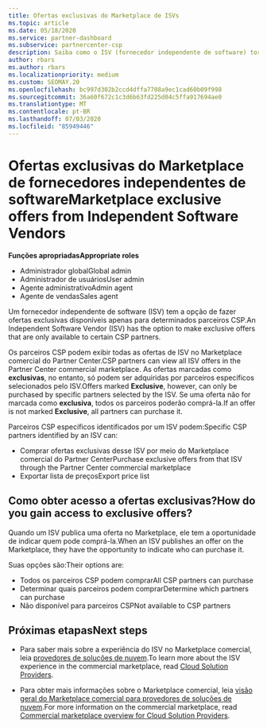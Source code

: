 ```yaml
---
title: Ofertas exclusivas do Marketplace de ISVs
ms.topic: article
ms.date: 05/18/2020
ms.service: partner-dashboard
ms.subservice: partnercenter-csp
description: Saiba como o ISV (fornecedor independente de software) torna determinadas ofertas exclusivas e disponíveis somente para parceiros CSP específicos.
author: rbars
ms.author: rbars
ms.localizationpriority: medium
ms.custom: SEOMAY.20
ms.openlocfilehash: bc997d302b2ccd4dffa7708a9ec1cad60b09f998
ms.sourcegitcommit: 36a60f672c1c3d6b63fd225d04c5ffa917694ae0
ms.translationtype: MT
ms.contentlocale: pt-BR
ms.lasthandoff: 07/03/2020
ms.locfileid: "85949446"
---
```

# <a name="marketplace-exclusive-offers-from-independent-software-vendors"></a><span data-ttu-id="63a1a-103">Ofertas exclusivas do Marketplace de fornecedores independentes de software</span><span class="sxs-lookup"><span data-stu-id="63a1a-103">Marketplace exclusive offers from Independent Software Vendors</span></span>

<span data-ttu-id="63a1a-104">**Funções apropriadas**</span><span class="sxs-lookup"><span data-stu-id="63a1a-104">**Appropriate roles**</span></span>

- <span data-ttu-id="63a1a-105">Administrador global</span><span class="sxs-lookup"><span data-stu-id="63a1a-105">Global admin</span></span>
- <span data-ttu-id="63a1a-106">Administrador de usuários</span><span class="sxs-lookup"><span data-stu-id="63a1a-106">User admin</span></span>
- <span data-ttu-id="63a1a-107">Agente administrativo</span><span class="sxs-lookup"><span data-stu-id="63a1a-107">Admin agent</span></span>
- <span data-ttu-id="63a1a-108">Agente de vendas</span><span class="sxs-lookup"><span data-stu-id="63a1a-108">Sales agent</span></span>

<span data-ttu-id="63a1a-109">Um fornecedor independente de software (ISV) tem a opção de fazer ofertas exclusivas disponíveis apenas para determinados parceiros CSP.</span><span class="sxs-lookup"><span data-stu-id="63a1a-109">An Independent Software Vendor (ISV) has the option to make exclusive offers that are only available to certain CSP partners.</span></span>

<span data-ttu-id="63a1a-110">Os parceiros CSP podem exibir todas as ofertas de ISV no Marketplace comercial do Partner Center.</span><span class="sxs-lookup"><span data-stu-id="63a1a-110">CSP partners can view all ISV offers in the Partner Center commercial marketplace.</span></span> <span data-ttu-id="63a1a-111">As ofertas marcadas como **exclusivas**, no entanto, só podem ser adquiridas por parceiros específicos selecionados pelo ISV.</span><span class="sxs-lookup"><span data-stu-id="63a1a-111">Offers marked **Exclusive**, however, can only be purchased by specific partners selected by the ISV.</span></span> <span data-ttu-id="63a1a-112">Se uma oferta não for marcada como **exclusiva**, todos os parceiros poderão comprá-la.</span><span class="sxs-lookup"><span data-stu-id="63a1a-112">If an offer is not marked **Exclusive**, all partners can purchase it.</span></span>

<span data-ttu-id="63a1a-113">Parceiros CSP específicos identificados por um ISV podem:</span><span class="sxs-lookup"><span data-stu-id="63a1a-113">Specific CSP partners identified by an ISV can:</span></span>

- <span data-ttu-id="63a1a-114">Comprar ofertas exclusivas desse ISV por meio do Marketplace comercial do Partner Center</span><span class="sxs-lookup"><span data-stu-id="63a1a-114">Purchase exclusive offers from that ISV through the Partner Center commercial marketplace</span></span>
- <span data-ttu-id="63a1a-115">Exportar lista de preços</span><span class="sxs-lookup"><span data-stu-id="63a1a-115">Export price list</span></span>

## <a name="how-do-you-gain-access-to-exclusive-offers"></a><span data-ttu-id="63a1a-116">Como obter acesso a ofertas exclusivas?</span><span class="sxs-lookup"><span data-stu-id="63a1a-116">How do you gain access to exclusive offers?</span></span>

<span data-ttu-id="63a1a-117">Quando um ISV publica uma oferta no Marketplace, ele tem a oportunidade de indicar quem pode comprá-la.</span><span class="sxs-lookup"><span data-stu-id="63a1a-117">When an ISV publishes an offer on the Marketplace, they have the opportunity to indicate who can purchase it.</span></span>

<span data-ttu-id="63a1a-118">Suas opções são:</span><span class="sxs-lookup"><span data-stu-id="63a1a-118">Their options are:</span></span>

- <span data-ttu-id="63a1a-119">Todos os parceiros CSP podem comprar</span><span class="sxs-lookup"><span data-stu-id="63a1a-119">All CSP partners can purchase</span></span>
- <span data-ttu-id="63a1a-120">Determinar quais parceiros podem comprar</span><span class="sxs-lookup"><span data-stu-id="63a1a-120">Determine which partners can purchase</span></span>
- <span data-ttu-id="63a1a-121">Não disponível para parceiros CSP</span><span class="sxs-lookup"><span data-stu-id="63a1a-121">Not available to CSP partners</span></span>

## <a name="next-steps"></a><span data-ttu-id="63a1a-122">Próximas etapas</span><span class="sxs-lookup"><span data-stu-id="63a1a-122">Next steps</span></span>

- <span data-ttu-id="63a1a-123">Para saber mais sobre a experiência do ISV no Marketplace comercial, leia [provedores de soluções de nuvem](https://docs.microsoft.com/azure/marketplace/cloud-solution-providers).</span><span class="sxs-lookup"><span data-stu-id="63a1a-123">To learn more about the ISV experience in the commercial marketplace, read [Cloud Solution Providers](https://docs.microsoft.com/azure/marketplace/cloud-solution-providers).</span></span>

- <span data-ttu-id="63a1a-124">Para obter mais informações sobre o Marketplace comercial, leia [visão geral do Marketplace comercial para provedores de soluções de nuvem](csp-commercial-marketplace-overview.md).</span><span class="sxs-lookup"><span data-stu-id="63a1a-124">For more information on the commercial marketplace, read [Commercial marketplace overview for Cloud Solution Providers](csp-commercial-marketplace-overview.md).</span></span>
